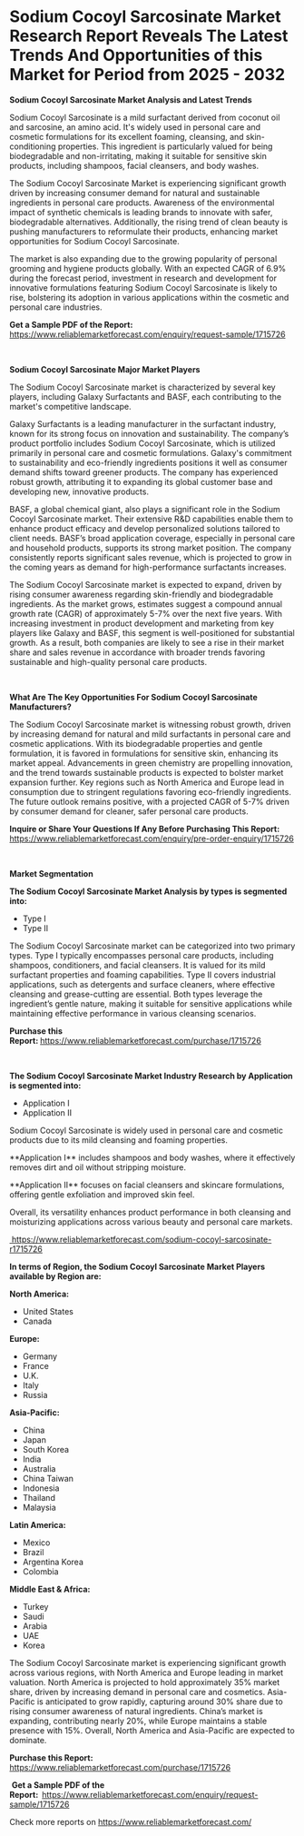 <p><h1>Sodium Cocoyl Sarcosinate Market Research Report Reveals The Latest Trends And Opportunities of this Market for Period from 2025 - 2032</h1></p><p><strong>Sodium Cocoyl Sarcosinate Market Analysis and Latest Trends</strong></p>
<p><p>Sodium Cocoyl Sarcosinate is a mild surfactant derived from coconut oil and sarcosine, an amino acid. It's widely used in personal care and cosmetic formulations for its excellent foaming, cleansing, and skin-conditioning properties. This ingredient is particularly valued for being biodegradable and non-irritating, making it suitable for sensitive skin products, including shampoos, facial cleansers, and body washes.</p><p>The Sodium Cocoyl Sarcosinate Market is experiencing significant growth driven by increasing consumer demand for natural and sustainable ingredients in personal care products. Awareness of the environmental impact of synthetic chemicals is leading brands to innovate with safer, biodegradable alternatives. Additionally, the rising trend of clean beauty is pushing manufacturers to reformulate their products, enhancing market opportunities for Sodium Cocoyl Sarcosinate. </p><p>The market is also expanding due to the growing popularity of personal grooming and hygiene products globally. With an expected CAGR of 6.9% during the forecast period, investment in research and development for innovative formulations featuring Sodium Cocoyl Sarcosinate is likely to rise, bolstering its adoption in various applications within the cosmetic and personal care industries.</p></p>
<p><strong>Get a Sample PDF of the Report:&nbsp;</strong> <a href="https://www.reliablemarketforecast.com/enquiry/request-sample/1715726?utm_campaign=1888&utm_medium=2&utm_source=Github&utm_content=ia&utm_term=12012025&utm_id=sodium-cocoyl-sarcosinate">https://www.reliablemarketforecast.com/enquiry/request-sample/1715726</a></p>
<p>&nbsp;</p>
<p><strong>Sodium Cocoyl Sarcosinate Major Market Players</strong></p>
<p><p>The Sodium Cocoyl Sarcosinate market is characterized by several key players, including Galaxy Surfactants and BASF, each contributing to the market's competitive landscape.</p><p>Galaxy Surfactants is a leading manufacturer in the surfactant industry, known for its strong focus on innovation and sustainability. The company’s product portfolio includes Sodium Cocoyl Sarcosinate, which is utilized primarily in personal care and cosmetic formulations. Galaxy's commitment to sustainability and eco-friendly ingredients positions it well as consumer demand shifts toward greener products. The company has experienced robust growth, attributing it to expanding its global customer base and developing new, innovative products.</p><p>BASF, a global chemical giant, also plays a significant role in the Sodium Cocoyl Sarcosinate market. Their extensive R&D capabilities enable them to enhance product efficacy and develop personalized solutions tailored to client needs. BASF’s broad application coverage, especially in personal care and household products, supports its strong market position. The company consistently reports significant sales revenue, which is projected to grow in the coming years as demand for high-performance surfactants increases.</p><p>The Sodium Cocoyl Sarcosinate market is expected to expand, driven by rising consumer awareness regarding skin-friendly and biodegradable ingredients. As the market grows, estimates suggest a compound annual growth rate (CAGR) of approximately 5-7% over the next five years. With increasing investment in product development and marketing from key players like Galaxy and BASF, this segment is well-positioned for substantial growth. As a result, both companies are likely to see a rise in their market share and sales revenue in accordance with broader trends favoring sustainable and high-quality personal care products.</p></p>
<p>&nbsp;</p>
<p><strong>What Are The Key Opportunities For Sodium Cocoyl Sarcosinate Manufacturers?</strong></p>
<p><p>The Sodium Cocoyl Sarcosinate market is witnessing robust growth, driven by increasing demand for natural and mild surfactants in personal care and cosmetic applications. With its biodegradable properties and gentle formulation, it is favored in formulations for sensitive skin, enhancing its market appeal. Advancements in green chemistry are propelling innovation, and the trend towards sustainable products is expected to bolster market expansion further. Key regions such as North America and Europe lead in consumption due to stringent regulations favoring eco-friendly ingredients. The future outlook remains positive, with a projected CAGR of 5-7% driven by consumer demand for cleaner, safer personal care products.</p></p>
<p><strong>Inquire or Share Your Questions If Any Before Purchasing This Report:</strong> <a href="https://www.reliablemarketforecast.com/enquiry/pre-order-enquiry/1715726?utm_campaign=1888&utm_medium=2&utm_source=Github&utm_content=ia&utm_term=12012025&utm_id=sodium-cocoyl-sarcosinate">https://www.reliablemarketforecast.com/enquiry/pre-order-enquiry/1715726</a></p>
<p>&nbsp;</p>
<p><strong>Market Segmentation</strong></p>
<p><strong>The Sodium Cocoyl Sarcosinate Market Analysis by types is segmented into:</strong></p>
<p><ul><li>Type I</li><li>Type II</li></ul></p>
<p><p>The Sodium Cocoyl Sarcosinate market can be categorized into two primary types. Type I typically encompasses personal care products, including shampoos, conditioners, and facial cleansers. It is valued for its mild surfactant properties and foaming capabilities. Type II covers industrial applications, such as detergents and surface cleaners, where effective cleansing and grease-cutting are essential. Both types leverage the ingredient’s gentle nature, making it suitable for sensitive applications while maintaining effective performance in various cleansing scenarios.</p></p>
<p><strong>Purchase this Report:&nbsp;</strong><a href="https://www.reliablemarketforecast.com/purchase/1715726?utm_campaign=1888&utm_medium=2&utm_source=Github&utm_content=ia&utm_term=12012025&utm_id=sodium-cocoyl-sarcosinate">https://www.reliablemarketforecast.com/purchase/1715726</a></p>
<p>&nbsp;</p>
<p><strong>The Sodium Cocoyl Sarcosinate Market Industry Research by Application is segmented into:</strong></p>
<p><ul><li>Application I</li><li>Application II</li></ul></p>
<p><p>Sodium Cocoyl Sarcosinate is widely used in personal care and cosmetic products due to its mild cleansing and foaming properties. </p><p>**Application I** includes shampoos and body washes, where it effectively removes dirt and oil without stripping moisture. </p><p>**Application II** focuses on facial cleansers and skincare formulations, offering gentle exfoliation and improved skin feel. </p><p>Overall, its versatility enhances product performance in both cleansing and moisturizing applications across various beauty and personal care markets.</p></p>
<p><a href="https://www.reliablemarketforecast.com/sodium-cocoyl-sarcosinate-r1715726?utm_campaign=1888&utm_medium=2&utm_source=Github&utm_content=ia&utm_term=12012025&utm_id=sodium-cocoyl-sarcosinate">&nbsp;https://www.reliablemarketforecast.com/sodium-cocoyl-sarcosinate-r1715726</a></p>
<p><strong>In terms of Region, the Sodium Cocoyl Sarcosinate Market Players available by Region are:</strong></p>
<p>
    <p> <strong> North America: </strong>
        <ul>
            <li>United States</li>
            <li>Canada</li>
        </ul>
        </p> 
    <p> <strong> Europe: </strong>
        <ul>
            <li>Germany</li>
            <li>France</li>
            <li>U.K.</li>
            <li>Italy</li>
            <li>Russia</li>
        </ul>
        </p> 
    <p> <strong> Asia-Pacific: </strong>
        <ul>
            <li>China</li>
            <li>Japan</li>
            <li>South Korea</li>
            <li>India</li>
            <li>Australia</li>
            <li>China Taiwan</li>
            <li>Indonesia</li>
            <li>Thailand</li>
            <li>Malaysia</li>
        </ul>
        </p> 
    <p> <strong> Latin America: </strong>
        <ul>
            <li>Mexico</li>
            <li>Brazil</li>
            <li>Argentina Korea</li>
            <li>Colombia</li>
        </ul>
        </p> 
    <p> <strong> Middle East & Africa: </strong>
        <ul>
            <li>Turkey</li>
            <li>Saudi</li>
            <li>Arabia</li>
            <li>UAE</li>
            <li>Korea</li>
        </ul>
    </p>
    </p>
<p><p>The Sodium Cocoyl Sarcosinate market is experiencing significant growth across various regions, with North America and Europe leading in market valuation. North America is projected to hold approximately 35% market share, driven by increasing demand in personal care and cosmetics. Asia-Pacific is anticipated to grow rapidly, capturing around 30% share due to rising consumer awareness of natural ingredients. China’s market is expanding, contributing nearly 20%, while Europe maintains a stable presence with 15%. Overall, North America and Asia-Pacific are expected to dominate.</p></p>
<p><strong>Purchase this Report: </strong><a href="https://www.reliablemarketforecast.com/purchase/1715726?utm_campaign=1888&utm_medium=2&utm_source=Github&utm_content=ia&utm_term=12012025&utm_id=sodium-cocoyl-sarcosinate">https://www.reliablemarketforecast.com/purchase/1715726</a></p>
<p>&nbsp;<strong>Get a Sample PDF of the Report:&nbsp;&nbsp;</strong><a href="https://www.reliablemarketforecast.com/enquiry/request-sample/1715726?utm_campaign=1888&utm_medium=2&utm_source=Github&utm_content=ia&utm_term=12012025&utm_id=sodium-cocoyl-sarcosinate">https://www.reliablemarketforecast.com/enquiry/request-sample/1715726</a></p>
<p><strong></strong></p>
<p>Check more reports on <a href="https://www.reliablemarketforecast.com/?utm_campaign=1888&utm_medium=2&utm_source=Github&utm_content=ia&utm_term=12012025&utm_id=sodium-cocoyl-sarcosinate">https://www.reliablemarketforecast.com/</a></p>